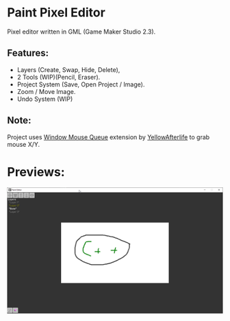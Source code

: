 # Paint Pixel Editor
Pixel editor written in GML (Game Maker Studio 2.3).

## Features:
- Layers (Create, Swap, Hide, Delete),
- 2 Tools (WIP)(Pencil, Eraser).
- Project System (Save, Open Project / Image).
- Zoom / Move Image.
- Undo System (WIP)

## Note:
Project uses [Window Mouse Queue](https://github.com/YAL-GameMaker/window_mouse_queue) extension by [YellowAfterlife](https://github.com/YellowAfterlife) to grab mouse X/Y.

# Previews:
![Preview](preview.png)
